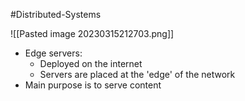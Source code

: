 #Distributed-Systems 

![[Pasted image 20230315212703.png]]
- Edge servers:
	- Deployed on the internet
	- Servers are placed at the 'edge' of the network
- Main purpose is to serve content